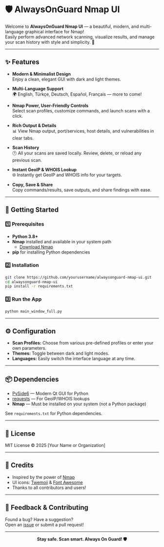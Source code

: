 # 🛡️ AlwaysOnGuard Nmap UI

Welcome to **AlwaysOnGuard Nmap UI** — a beautiful, modern, and multi-language graphical interface for Nmap!  
Easily perform advanced network scanning, visualize results, and manage your scan history with style and simplicity. 🚀

---

## ✨ Features

- **Modern & Minimalist Design**  
  Enjoy a clean, elegant GUI with dark and light themes.

- **Multi-Language Support**  
  🌍 English, Türkçe, Deutsch, Español, Français — more to come!

- **Nmap Power, User-Friendly Controls**  
  Select scan profiles, customize commands, and launch scans with a click.

- **Rich Output & Details**  
  📊 View Nmap output, port/services, host details, and vulnerabilities in clear tabs.

- **Scan History**  
  🕑 All your scans are saved locally. Review, delete, or reload any previous scan.

- **Instant GeoIP & WHOIS Lookup**  
  🌐 Instantly get GeoIP and WHOIS info for your targets.

- **Copy, Save & Share**  
  Copy commands/results, save outputs, and share findings with ease.

---

## 🚀 Getting Started

### 1️⃣ Prerequisites

- **Python 3.8+**  
- **Nmap** installed and available in your system path  
  - [Download Nmap](https://nmap.org/download.html)
- **pip** for installing Python dependencies

### 2️⃣ Installation

```sh
git clone https://github.com/yourusername/alwaysonguard-nmap-ui.git
cd alwaysonguard-nmap-ui
pip install -r requirements.txt
```

### 3️⃣ Run the App

```sh
python main_window_full.py
```

---

## ⚙️ Configuration

- **Scan Profiles:** Choose from various pre-defined profiles or enter your own parameters.
- **Themes:** Toggle between dark and light modes.
- **Languages:** Easily switch the interface language at any time.

---

## 📦 Dependencies

- [PySide6](https://pypi.org/project/PySide6/) — Modern Qt GUI for Python
- [requests](https://pypi.org/project/requests/) — For GeoIP/WHOIS lookups
- **Nmap** — Must be installed on your system (not a Python package)

See `requirements.txt` for Python dependencies.

---

## 📝 License

MIT License © 2025 [Your Name or Organization]

---

## 🙏 Credits

- Inspired by the power of [Nmap](https://nmap.org)
- UI icons: [Twemoji](https://twemoji.twitter.com/) & [Font Awesome](https://fontawesome.com/)
- Thanks to all contributors and users!

---

## 💬 Feedback & Contributing

Found a bug? Have a suggestion?  
Open an [issue](https://github.com/01fromoon/advanced-nmap-ui/issues) or submit a pull request!

---

<p align="center">
  <b>Stay safe. Scan smart. Always On Guard! 🛡️</b>
</p>
